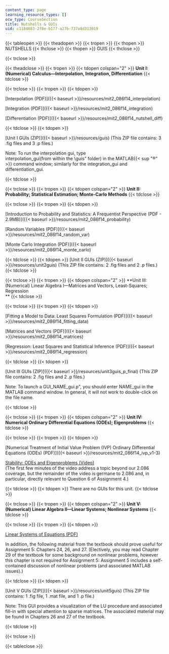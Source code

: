 ```yaml
---
content_type: page
learning_resource_types: []
ocw_type: CourseSection
title: Nutshells & GUIs
uid: c1184683-2f8e-b177-a27b-737a8d313019
---
```


{{< tableopen >}}
{{< theadopen >}}
{{< tropen >}}
{{< thopen >}}
NUTSHELLS
{{< thclose >}}
{{< thopen >}}
GUIS
{{< thclose >}}

{{< trclose >}}

{{< theadclose >}}
{{< tropen >}}
{{< tdopen colspan="2" >}}
**Unit I: (Numerical) Calculus—Interpolation, Integration, Differentiation**
{{< tdclose >}}

{{< trclose >}}
{{< tropen >}}
{{< tdopen >}}


[Interpolation (PDF)]({{< baseurl >}}/resources/mit2_086f14_interpolation)

[Integration (PDF)]({{< baseurl >}}/resources/mit2_086f14_integration)

[Differentiation (PDF)]({{< baseurl >}}/resources/mit2_086f14_nutshell_diff)


{{< tdclose >}}
{{< tdopen >}}


[Unit I GUIs (ZIP)]({{< baseurl >}}/resources/guis) (This ZIP file contains: 3 .fig files and 3 .p files.)

Note: To run the interpolation gui, type  
interpolation\_gui(from within the \\guis" folder) in the MATLAB{{< sup "®" >}} command window; similarly for the integration\_gui and differentiation\_gui.


{{< tdclose >}}

{{< trclose >}}
{{< tropen >}}
{{< tdopen colspan="2" >}}
**Unit II: Probability; Statistical Estimation; Monte-Carlo Methods**
{{< tdclose >}}

{{< trclose >}}
{{< tropen >}}
{{< tdopen >}}


[Introduction to Probability and Statistics: A Frequentist Perspective (PDF - 2.9MB)]({{< baseurl >}}/resources/mit2_086f14_probability)

[Random Variables (PDF)]({{< baseurl >}}/resources/mit2_086f14_random_var)

[Monte Carlo Integration (PDF)]({{< baseurl >}}/resources/mit2_086f14_monte_carlo)


{{< tdclose >}}
{{< tdopen >}}
[Unit II GUIs (ZIP)]({{< baseurl >}}/resources/unit2guis) (This ZIP file contains: 2 .fig files and 2 .p files.)
{{< tdclose >}}

{{< trclose >}}
{{< tropen >}}
{{< tdopen colspan="2" >}}
**Unit III: (Numerical) Linear Algebra I—Matrices and Vectors, Least-Squares; Regression  
**
{{< tdclose >}}

{{< trclose >}}
{{< tropen >}}
{{< tdopen >}}


[Fitting a Model to Data: Least Squares Formulation (PDF)]({{< baseurl >}}/resources/mit2_086f14_fitting_data)

[Matrices and Vectors (PDF)]({{< baseurl >}}/resources/mit2_086f14_matrices)

[Regression: Least Squares and Statistical Inference (PDF)]({{< baseurl >}}/resources/mit2_086f14_regression)


{{< tdclose >}}
{{< tdopen >}}


[Unit III GUIs (ZIP)]({{< baseurl >}}/resources/unit3guis_p_final) (This ZIP file contains: 2 .fig files and 2 .p files.)

Note: To launch a GUI\_NAME\_gui.p", you should enter NAME\_gui in the MATLAB command window. In general, it will not work to double-click on the file name.


{{< tdclose >}}

{{< trclose >}}
{{< tropen >}}
{{< tdopen colspan="2" >}}
**Unit IV: Numerical Ordinary Differential Equations (ODEs); Eigenproblems**
{{< tdclose >}}

{{< trclose >}}
{{< tropen >}}
{{< tdopen >}}


[Numerical Treatment of Initial Value Problem (IVP) Ordinary Differential Equations (ODEs) (PDF)]({{< baseurl >}}/resources/mit2_086f14_ivp_v1-3)

[Stability: ODEs and Eigenproblems (Video)](/courses/res-tll-004-stem-concept-videos-fall-2013/resources/stability-analysis)  
(The first few minutes of the video address a topic beyond our 2.086 coverage, but the remainder of the video is germane to 2.086 and, in particular, directly relevant to Question 6 of Assignment 4.)


{{< tdclose >}}
{{< tdopen >}}
There are no GUIs for this unit.
{{< tdclose >}}

{{< trclose >}}
{{< tropen >}}
{{< tdopen colspan="2" >}}
**Unit V: (Numerical) Linear Algebra II—Linear Systems; Nonlinear Systems**
{{< tdclose >}}

{{< trclose >}}
{{< tropen >}}
{{< tdopen >}}


[Linear Systems of Equations (PDF)](/ans7870/2/2.086/F14/MIT2_086F14_Linear_Sys.pdf)

In addition, the following material from the textbook should prove useful for Assignment 5: Chapters 24, 26, and 27. (Electively, you may read Chapter 29 of the textbook for some background on nonlinear problems, however this chapter is not required for Assignment 5: Assignment 5 includes a self-contained discussion of nonlinear problems (and associated MATLAB issues).)


{{< tdclose >}}
{{< tdopen >}}


[Unit V GUIs (ZIP)]({{< baseurl >}}/resources/unit5guis) (This ZIP file contains: 1 .fig file, 1 .mat file, and 1 .p file.)

Note: This GUI provides a visualization of the LU procedure and associated fill-in with special attention to sparse matrices. The associated material may be found in Chapters 26 and 27 of the textbook.


{{< tdclose >}}

{{< trclose >}}

{{< tableclose >}}
